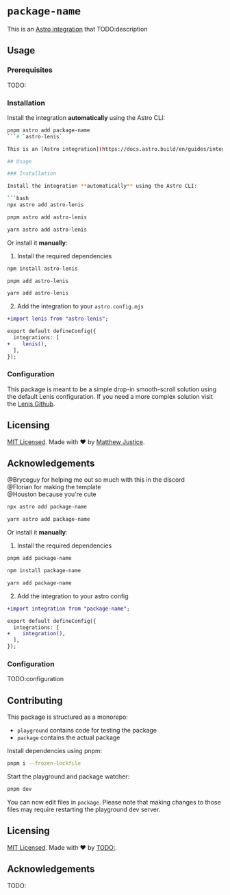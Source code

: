 # `package-name`

This is an [Astro integration](https://docs.astro.build/en/guides/integrations-guide/) that TODO:description

## Usage

### Prerequisites

TODO:

### Installation

Install the integration **automatically** using the Astro CLI:

```bash
pnpm astro add package-name
```# `astro-lenis`

This is an [Astro integration](https://docs.astro.build/en/guides/integrations-guide/) that adds simple and performant smooth-scrolling with [Lenis](https://lenis.darkroom.engineering/).

## Usage

### Installation

Install the integration **automatically** using the Astro CLI:

```bash
npx astro add astro-lenis
```

```bash
pnpm astro add astro-lenis
```

```bash
yarn astro add astro-lenis
```

Or install it **manually**:

1. Install the required dependencies

```bash
npm install astro-lenis
```

```bash
pnpm add astro-lenis
```

```bash
yarn add astro-lenis
```

2. Add the integration to your `astro.config.mjs`

```diff
+import lenis from "astro-lenis";

export default defineConfig({
  integrations: [
+    lenis(),
  ],
});
```

### Configuration

This package is meant to be a simple drop-in smooth-scroll solution using the default Lenis configuration. If you need a more complex solution visit the [Lenis Github](https://github.com/darkroomengineering/lenis).

## Licensing

[MIT Licensed](https://github.com/git/git-scm.com/blob/main/MIT-LICENSE.txt). Made with ❤️ by [Matthew Justice](https://github.com/JusticeMatthew).

## Acknowledgements

@Bryceguy for helping me out so much with this in the discord<br/>
@Florian for making the template<br/>
@Houston because you're cute


```bash
npx astro add package-name
```

```bash
yarn astro add package-name
```

Or install it **manually**:

1. Install the required dependencies

```bash
pnpm add package-name
```

```bash
npm install package-name
```

```bash
yarn add package-name
```

2. Add the integration to your astro config

```diff
+import integration from "package-name";

export default defineConfig({
  integrations: [
+    integration(),
  ],
});
```

### Configuration

TODO:configuration

## Contributing

This package is structured as a monorepo:

- `playground` contains code for testing the package
- `package` contains the actual package

Install dependencies using pnpm: 

```bash
pnpm i --frozen-lockfile
```

Start the playground and package watcher:

```bash
pnpm dev
```

You can now edit files in `package`. Please note that making changes to those files may require restarting the playground dev server.

## Licensing

[MIT Licensed](https://github.com/TODO:/blob/main/LICENSE). Made with ❤️ by [TODO:](https://github.com/TODO:).

## Acknowledgements

TODO:
